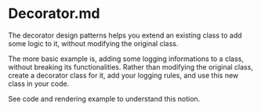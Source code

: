 # Decorator.md

The decorator design patterns helps you extend an existing class to add some logic to it,
without modifying the original class.

The more basic example is, adding some logging informations to a class,
without breaking its functionalities.
Rather than modifying the original class, create a decorator class for it,
add your logging rules, and use this new class in your code.

See code and rendering example to understand this notion.
